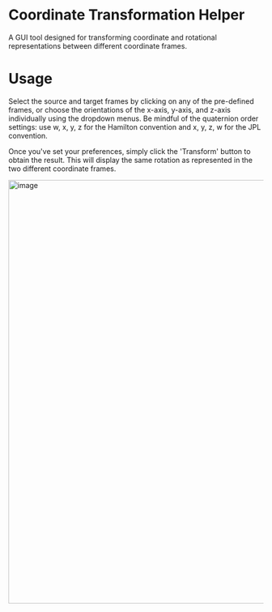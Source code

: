 # Coordinate Transformation Helper
A GUI tool designed for transforming coordinate and rotational representations between different coordinate frames.

# Usage
Select the source and target frames by clicking on any of the pre-defined frames, or choose the orientations of the x-axis, y-axis, and z-axis individually using the dropdown menus. Be mindful of the quaternion order settings: use w, x, y, z for the Hamilton convention and x, y, z, w for the JPL convention.

Once you've set your preferences, simply click the 'Transform' button to obtain the result. This will display the same rotation as represented in the two different coordinate frames.

<img width="836" alt="image" src="https://github.com/wangyendt/Coordinate-Transformation-Helper/assets/18455758/2b4fbf48-d371-450f-92dd-27980cf4d39f">
